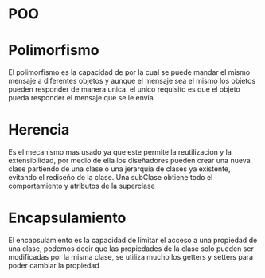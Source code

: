 # POO

# Polimorfismo
El polimorfismo es la capacidad de por la cual se puede mandar el mismo mensaje a diferentes objetos y aunque el mensaje sea el mismo los objetos pueden responder de manera unica.
el unico requisito es que el objeto pueda responder el mensaje que se le envia

# Herencia

Es el mecanismo mas usado ya que este permite la reutilizacion y la extensibilidad, por medio de ella los diseñadores pueden crear una nueva clase partiendo de una clase o una jerarquia de clases ya existente, evitando el rediseño de la clase. Una subClase obtiene todo el comportamiento y atributos de la superclase 

# Encapsulamiento

El encapsulamiento es la capacidad de limitar el acceso a una propiedad de una clase, podemos decir que las propiedades de la clase solo pueden ser modificadas por la misma clase, se utiliza mucho los getters y setters para poder cambiar la propiedad 